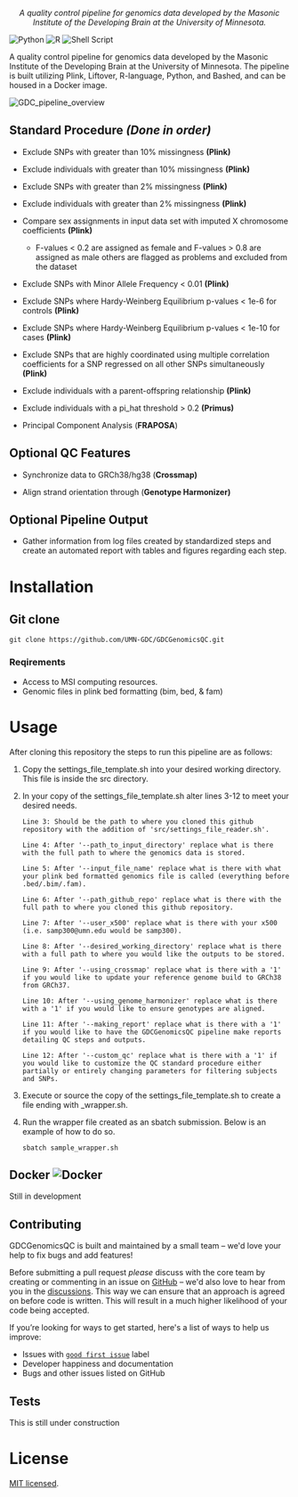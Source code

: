 <p align="center">
  <i>  A quality control pipeline for genomics data developed by the Masonic Institute of the Developing Brain at the University of Minnesota.</a></i>
  <br/>
</p>

![Python](https://img.shields.io/badge/python-3670A0?style=for-the-badge&logo=python&logoColor=ffdd54)
![R](https://img.shields.io/badge/r-%23276DC3.svg?style=for-the-badge&logo=r&logoColor=white)
![Shell Script](https://img.shields.io/badge/shell_script-%23121011.svg?style=for-the-badge&logo=gnu-bash&logoColor=white)

A quality control pipeline for genomics data developed by the Masonic Institute of the Developing Brain at the University of Minnesota. The pipeline is built utilizing Plink, Liftover, R-language, Python, and Bashed, and can be housed in a Docker image.

![GDC_pipeline_overview](https://github.com/UMN-GDC/GDCGenomicsQC/assets/140092486/e7f11909-9ab8-4def-90e5-c5f67c28a4bb)

## Standard Procedure *(Done in order)*

-   Exclude SNPs with greater than 10% missingness **(Plink)**

-   Exclude individuals with greater than 10% missingness **(Plink)**

-   Exclude SNPs with greater than 2% missingness **(Plink)**

-   Exclude individuals with greater than 2% missingness **(Plink)**

-   Compare sex assignments in input data set with imputed X chromosome coefficients **(Plink)**

    -   F-values \< 0.2 are assigned as female and F-values \> 0.8 are assigned as male others are flagged as problems and excluded from the dataset

-   Exclude SNPs with Minor Allele Frequency \< 0.01 **(Plink)**

-   Exclude SNPs where Hardy-Weinberg Equilibrium p-values \< 1e-6 for controls **(Plink)**

-   Exclude SNPs where Hardy-Weinberg Equilibrium p-values \< 1e-10 for cases **(Plink)**

-   Exclude SNPs that are highly coordinated using multiple correlation coefficients for a SNP regressed on all other SNPs simultaneously **(Plink)**

-   Exclude individuals with a parent-offspring relationship **(Plink)**

-   Exclude individuals with a pi_hat threshold \> 0.2 **(Primus)**

-   Principal Component Analysis (**FRAPOSA**)

## Optional QC Features

-   Synchronize data to GRCh38/hg38 (**Crossmap)**

-   Align strand orientation through (**Genotype Harmonizer)**

## Optional Pipeline Output

-   Gather information from log files created by standardized steps and create an automated report with tables and figures regarding each step.


# Installation
## Git clone
```shell
git clone https://github.com/UMN-GDC/GDCGenomicsQC.git
```
### Reqirements
-	Access to MSI computing resources.
-	Genomic files in plink bed formatting (bim, bed, & fam)


# Usage
After cloning this repository the steps to run this pipeline are as follows:
1.	Copy the settings_file_template.sh into your desired working directory. This file is inside the src directory.
2.	In your copy of the settings_file_template.sh alter lines 3-12 to meet your desired needs.
		
		Line 3: Should be the path to where you cloned this github repository with the addition of 'src/settings_file_reader.sh'.
		
		Line 4: After '--path_to_input_directory' replace what is there with the full path to where the genomics data is stored.
		
		Line 5: After '--input_file_name' replace what is there with what your plink bed formatted genomics file is called (everything before .bed/.bim/.fam).
		
		Line 6: After '--path_github_repo' replace what is there with the full path to where you cloned this github repository.
		
		Line 7: After '--user_x500' replace what is there with your x500 (i.e. samp300@umn.edu would be samp300).
		
		Line 8: After '--desired_working_directory' replace what is there with a full path to where you would like the outputs to be stored.
		
		Line 9: After '--using_crossmap' replace what is there with a '1' if you would like to update your reference genome build to GRCh38 from GRCh37.
		
		Line 10: After '--using_genome_harmonizer' replace what is there with a '1' if you would like to ensure genotypes are aligned.
		
		Line 11: After '--making_report' replace what is there with a '1' if you would like to have the GDCGenomicsQC pipeline make reports detailing QC steps and outputs.
		
		Line 12: After '--custom_qc' replace what is there with a '1' if you would like to customize the QC standard procedure either partially or entirely changing parameters for filtering subjects and SNPs.
3.	Execute or source the copy of the settings_file_template.sh to create a file ending with _wrapper.sh.
4.	Run the wrapper file created as an sbatch submission. Below is an example of how to do so. 
	```shell
	sbatch sample_wrapper.sh
	```


## Docker ![Docker](https://img.shields.io/badge/docker-%230db7ed.svg?style=for-the-badge&logo=docker&logoColor=white)
Still in development


## Contributing

GDCGenomicsQC is built and maintained by a small team – we'd love your help to fix bugs and add features!

Before submitting a pull request _please_ discuss with the core team by creating or commenting in an issue on [GitHub](https://www.github.com/coffm049/GDCGenomics/issues) – we'd also love to hear from you in the [discussions](https://www.github.com/coffm049/GDCGenomics/discussions). This way we can ensure that an approach is agreed on before code is written. This will result in a much higher likelihood of your code being accepted.

If you’re looking for ways to get started, here's a list of ways to help us improve:

- Issues with [`good first issue`](https://github.com/outline/outline/labels/good%20first%20issue) label
- Developer happiness and documentation
- Bugs and other issues listed on GitHub

## Tests
This is still under construction


# License

[MIT licensed](LICENSE).
